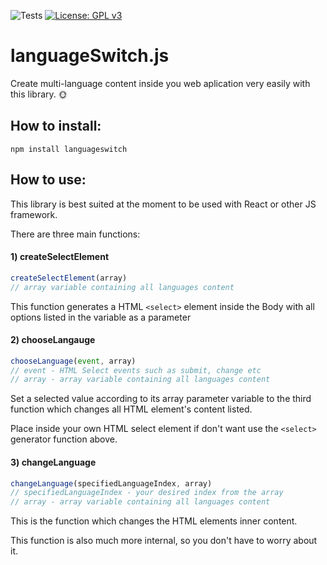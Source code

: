 ![Tests](https://github.com/MoisesOliveira/languageSwitch.js/actions/workflows/node.js.yml/badge.svg)
[![License: GPL v3](https://img.shields.io/badge/License-GPLv3-blue.svg)](https://www.gnu.org/licenses/gpl-3.0)



# languageSwitch.js
Create multi-language content inside you web aplication very easily with this library. 🌞

## How to install:
```
npm install languageswitch
```
## How to use:

This library is best suited at the moment to be used with React or other JS framework.

There are three main functions:

#### 1) createSelectElement
```javascript
createSelectElement(array)
// array variable containing all languages content
```
This function generates a HTML `<select>` element inside the Body with all options listed in the variable as a parameter

#### 2) chooseLangauge
```javascript
chooseLanguage(event, array)
// event - HTML Select events such as submit, change etc
// array - array variable containing all languages content
```
Set a selected value according to its array parameter variable to the third function which changes all HTML element's content listed.

Place inside your own HTML select element if don't want use the `<select>` generator function above.

#### 3) changeLanguage

```javascript
changeLanguage(specifiedLanguageIndex, array)
// specifiedLanguageIndex - your desired index from the array
// array - array variable containing all languages content
```` 

This is the function which changes the HTML elements inner content.

This function is also much more internal, so you don't have to worry about it.


